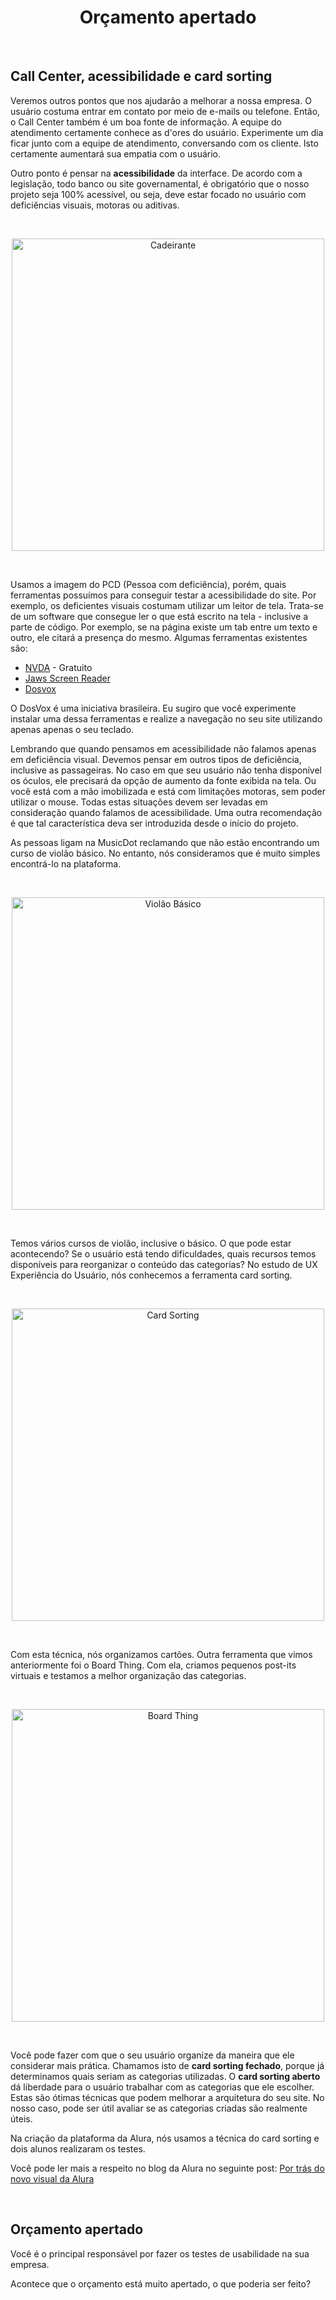 <div align="center">

# Orçamento apertado

</div>

<br>

## Call Center, acessibilidade e card sorting

Veremos outros pontos que nos ajudarão a melhorar a nossa empresa. O usuário costuma entrar em contato por meio de e-mails ou telefone. Então, o Call Center também é um boa fonte de informação. A equipe do atendimento certamente conhece as d'ores do usuário. Experimente um dia ficar junto com a equipe de atendimento, conversando com os cliente. Isto certamente aumentará sua empatia com o usuário.

Outro ponto é pensar na **acessibilidade** da interface. De acordo com a legislação, todo banco ou site governamental, é obrigatório que o nosso projeto seja 100% acessível, ou seja, deve estar focado no usuário com deficiências visuais, motoras ou aditivas.

<br>

<div align="center">

<img src="images/cadeirante
.png" alt="Cadeirante" width="500">

</div>

<br>

Usamos a imagem do PCD (Pessoa com deficiência), porém, quais ferramentas possuímos para conseguir testar a acessibilidade do site. Por exemplo, os deficientes visuais costumam utilizar um leitor de tela. Trata-se de um software que consegue ler o que está escrito na tela - inclusive a parte de código. Por exemplo, se na página existe um tab entre um texto e outro, ele citará a presença do mesmo. Algumas ferramentas existentes são:

+ [NVDA](https://www.nvaccess.org/) - Gratuito
+ [Jaws Screen Reader](https://www.freedomscientific.com/Products/software/JAWS/)
+ [Dosvox](http://intervox.nce.ufrj.br/dosvox/)

O DosVox é uma iniciativa brasileira. Eu sugiro que você experimente instalar uma dessa ferramentas e realize a navegação no seu site utilizando apenas apenas o seu teclado.

Lembrando que quando pensamos em acessibilidade não falamos apenas em deficiência visual. Devemos pensar em outros tipos de deficiência, inclusive as passageiras. No caso em que seu usuário não tenha disponível os óculos, ele precisará da opção de aumento da fonte exibida na tela. Ou você está com a mão imobilizada e está com limitações motoras, sem poder utilizar o mouse. Todas estas situações devem ser levadas em consideração quando falamos de acessibilidade. Uma outra recomendação é que tal característica deva ser introduzida desde o início do projeto.

As pessoas ligam na MusicDot reclamando que não estão encontrando um curso de violão básico. No entanto, nós consideramos que é muito simples encontrá-lo na plataforma.

<br>

<div align="center">

<img src="images/violao-basico
.png" alt="Violão Básico" width="500">

</div>

<br>

Temos vários cursos de violão, inclusive o básico. O que pode estar acontecendo? Se o usuário está tendo dificuldades, quais recursos temos disponíveis para reorganizar o conteúdo das categorias? No estudo de UX Experiência do Usuário, nós conhecemos a ferramenta card sorting.

<br>

<div align="center">

<img src="images/card-sorting
.png" alt="Card Sorting" width="500">

</div>

<br>

Com esta técnica, nós organizamos cartões. Outra ferramenta que vimos anteriormente foi o Board Thing. Com ela, criamos pequenos post-its virtuais e testamos a melhor organização das categorias.

<br>

<div align="center">

<img src="images/board-thing
.png" alt="Board Thing" width="500">

</div>

<br>

Você pode fazer com que o seu usuário organize da maneira que ele considerar mais prática. Chamamos isto de **card sorting fechado**, porque já determinamos quais seriam as categorias utilizadas. O **card sorting aberto** dá liberdade para o usuário trabalhar com as categorias que ele escolher. Estas são ótimas técnicas que podem melhorar a arquitetura do seu site. No nosso caso, pode ser útil avaliar se as categorias criadas são realmente úteis.

Na criação da plataforma da Alura, nós usamos a técnica do card sorting e dois alunos realizaram os testes.

Você pode ler mais a respeito no blog da Alura no seguinte post: [Por trás do novo visual da Alura](https://www.alura.com.br/artigos/por-tras-do-novo-visual-do-alura)

<br>

## Orçamento apertado

Você é o principal responsável por fazer os testes de usabilidade na sua empresa.

Acontece que o orçamento está muito apertado, o que poderia ser feito?